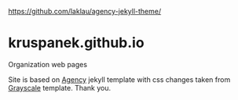 https://github.com/laklau/agency-jekyll-theme/


# kruspanek.github.io
Organization web pages

Site is based on [Agency](https://github.com/laklau/agency-jekyll-theme/) jekyll template with css changes taken from [Grayscale](http://startbootstrap.com/template-overviews/grayscale/) template. Thank you.
